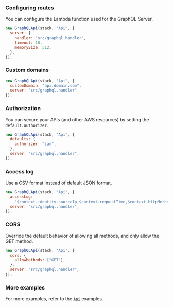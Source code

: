 ### Configuring routes

You can configure the Lambda function used for the GraphQL Server.

```js
new GraphQLApi(stack, "Api", {
  server: {
    handler: "src/graphql.handler",
    timeout: 10,
    memorySize: 512,
  },
});
```

### Custom domains

```js {2}
new GraphQLApi(stack, "Api", {
  customDomain: "api.domain.com",
  server: "src/graphql.handler",
});
```

### Authorization

You can secure your APIs (and other AWS resources) by setting the `default.authorizer`.

```js {2}
new GraphQLApi(stack, "Api", {
  defaults: {
    authorizer: "iam",
  },
  server: "src/graphql.handler",
});
```

### Access log

Use a CSV format instead of default JSON format.

```js {2-3}
new GraphQLApi(stack, "Api", {
  accessLog:
    "$context.identity.sourceIp,$context.requestTime,$context.httpMethod,$context.routeKey,$context.protocol,$context.status,$context.responseLength,$context.requestId",
  server: "src/graphql.handler",
});
```

### CORS

Override the default behavior of allowing all methods, and only allow the GET method.

```js {2-4}
new GraphQLApi(stack, "Api", {
  cors: {
    allowMethods: ["GET"],
  },
  server: "src/graphql.handler",
});
```

### More examples

For more examples, refer to the [`Api`](Api#examples) examples.
